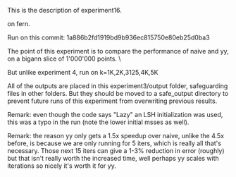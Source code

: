 This is the description of experiment16.

on fern.

Run on this commit:
1a886b2fd1919bd9b936ec815750e80eb25d0ba3


The point of this experiment is to compare the performance of naive and yy, on a bigann slice of 1'000'000 points. \

But unlike experiment 4, run on k=1K,2K,3125,4K,5K

All of the outputs are placed in this experiment3/output folder, safeguarding files in other folders.
But they should be moved to a safe_output directory to prevent future runs of this experiment from overwriting previous results.

Remark: even though the code says "Lazy" an LSH initialization was used, this was a typo in the run (note the lower initial msses as well).

Remark: the reason yy only gets a 1.5x speedup over naive, unlike the 4.5x before, is because we are only running for 5 iters, which is really all that's necessary. Those next 15 iters can give a 1-3% reduction in error (roughly) but that isn't really worth the increased time, well perhaps yy scales with iterations so nicely it's worth it for yy.